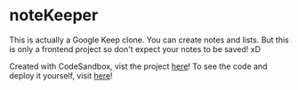 # noteKeeper

This is actually a Google Keep clone. You can create notes and lists. But this is only a frontend project so don't expect your notes to be saved! xD

Created with CodeSandbox, vist the project <a href="https://3dwnlh-3000.csb.app/">here</a>!
To see the code and deploy it yourself, visit <a href="https://3dwnlh-3000.csb.app/](https://codesandbox.io/p/github/kiana-nb/noteKeeper)https://codesandbox.io/p/github/kiana-nb/noteKeeper">here</a>!

